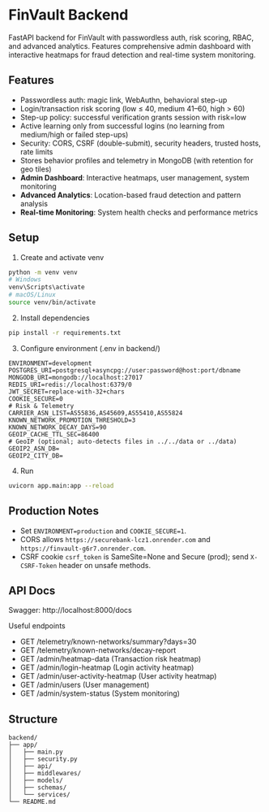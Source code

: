 # FinVault Backend

FastAPI backend for FinVault with passwordless auth, risk scoring, RBAC, and advanced analytics. Features comprehensive admin dashboard with interactive heatmaps for fraud detection and real-time system monitoring.

## Features

- Passwordless auth: magic link, WebAuthn, behavioral step-up
- Login/transaction risk scoring (low ≤ 40, medium 41–60, high > 60)
- Step-up policy: successful verification grants session with risk=low
- Active learning only from successful logins (no learning from medium/high or failed step-ups)
- Security: CORS, CSRF (double-submit), security headers, trusted hosts, rate limits
- Stores behavior profiles and telemetry in MongoDB (with retention for geo tiles)
- **Admin Dashboard**: Interactive heatmaps, user management, system monitoring
- **Advanced Analytics**: Location-based fraud detection and pattern analysis
- **Real-time Monitoring**: System health checks and performance metrics

## Setup

1. Create and activate venv

```bash
python -m venv venv
# Windows
venv\Scripts\activate
# macOS/Linux
source venv/bin/activate
```

2. Install dependencies

```bash
pip install -r requirements.txt
```

3. Configure environment (.env in backend/)

```
ENVIRONMENT=development
POSTGRES_URI=postgresql+asyncpg://user:password@host:port/dbname
MONGODB_URI=mongodb://localhost:27017
REDIS_URI=redis://localhost:6379/0
JWT_SECRET=replace-with-32+chars
COOKIE_SECURE=0
# Risk & Telemetry
CARRIER_ASN_LIST=AS55836,AS45609,AS55410,AS55824
KNOWN_NETWORK_PROMOTION_THRESHOLD=3
KNOWN_NETWORK_DECAY_DAYS=90
GEOIP_CACHE_TTL_SEC=86400
# GeoIP (optional; auto-detects files in ../../data or ../data)
GEOIP2_ASN_DB=
GEOIP2_CITY_DB=
```

4. Run

```bash
uvicorn app.main:app --reload
```

## Production Notes

- Set `ENVIRONMENT=production` and `COOKIE_SECURE=1`.
- CORS allows `https://securebank-lcz1.onrender.com` and `https://finvault-g6r7.onrender.com`.
- CSRF cookie `csrf_token` is SameSite=None and Secure (prod); send `X-CSRF-Token` header on unsafe methods.

## API Docs

Swagger: http://localhost:8000/docs

Useful endpoints

- GET /telemetry/known-networks/summary?days=30
- GET /telemetry/known-networks/decay-report
- GET /admin/heatmap-data (Transaction risk heatmap)
- GET /admin/login-heatmap (Login activity heatmap)
- GET /admin/user-activity-heatmap (User activity heatmap)
- GET /admin/users (User management)
- GET /admin/system-status (System monitoring)

## Structure

```
backend/
├── app/
│   ├── main.py
│   ├── security.py
│   ├── api/
│   ├── middlewares/
│   ├── models/
│   ├── schemas/
│   └── services/
└── README.md
```
